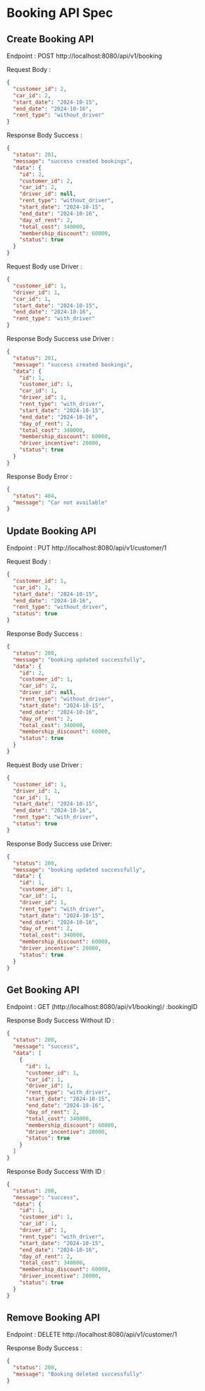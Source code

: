 # Booking API Spec

## Create Booking API

Endpoint : POST http://localhost:8080/api/v1/booking

Request Body :

```json
{
  "customer_id": 2,
  "car_id": 2,
  "start_date": "2024-10-15",
  "end_date": "2024-10-16",
  "rent_type": "without_driver"
}
```

Response Body Success :

```json
{
  "status": 201,
  "message": "success created bookings",
  "data": {
    "id": 2,
    "customer_id": 2,
    "car_id": 2,
    "driver_id": null,
    "rent_type": "without_driver",
    "start_date": "2024-10-15",
    "end_date": "2024-10-16",
    "day_of_rent": 2,
    "total_cost": 340000,
    "membership_discount": 60000,
    "status": true
  }
}
```

Request Body use Driver :

```json
{
  "customer_id": 1,
  "driver_id": 1,
  "car_id": 1,
  "start_date": "2024-10-15",
  "end_date": "2024-10-16",
  "rent_type": "with_driver"
}
```

Response Body Success use Driver :

```json
{
  "status": 201,
  "message": "success created bookings",
  "data": {
    "id": 1,
    "customer_id": 1,
    "car_id": 1,
    "driver_id": 1,
    "rent_type": "with_driver",
    "start_date": "2024-10-15",
    "end_date": "2024-10-16",
    "day_of_rent": 2,
    "total_cost": 340000,
    "membership_discount": 60000,
    "driver_incentive": 20000,
    "status": true
  }
}
```

Response Body Error :

```json
{
  "status": 404,
  "message": "Car not available"
}
```

## Update Booking API

Endpoint : PUT http://localhost:8080/api/v1/customer/1

Request Body :

```json
{
  "customer_id": 1,
  "car_id": 2,
  "start_date": "2024-10-15",
  "end_date": "2024-10-16",
  "rent_type": "without_driver",
  "status": true
}
```

Response Body Success :

```json
{
  "status": 200,
  "message": "booking updated successfully",
  "data": {
    "id": 2,
    "customer_id": 1,
    "car_id": 2,
    "driver_id": null,
    "rent_type": "without_driver",
    "start_date": "2024-10-15",
    "end_date": "2024-10-16",
    "day_of_rent": 2,
    "total_cost": 340000,
    "membership_discount": 60000,
    "status": true
  }
}
```

Request Body use Driver :

```json
{
  "customer_id": 1,
  "driver_id": 1,
  "car_id": 1,
  "start_date": "2024-10-15",
  "end_date": "2024-10-16",
  "rent_type": "with_driver",
  "status": true
}
```

Response Body Success use Driver:

```json
{
  "status": 200,
  "message": "booking updated successfully",
  "data": {
    "id": 1,
    "customer_id": 1,
    "car_id": 1,
    "driver_id": 1,
    "rent_type": "with_driver",
    "start_date": "2024-10-15",
    "end_date": "2024-10-16",
    "day_of_rent": 2,
    "total_cost": 340000,
    "membership_discount": 60000,
    "driver_incentive": 20000,
    "status": true
  }
}
```

## Get Booking API

Endpoint : GET (http://localhost:8080/api/v1/booking)/
:bookingID

Response Body Success Without ID :

```json
{
  "status": 200,
  "message": "success",
  "data": [
    {
      "id": 1,
      "customer_id": 1,
      "car_id": 1,
      "driver_id": 1,
      "rent_type": "with_driver",
      "start_date": "2024-10-15",
      "end_date": "2024-10-16",
      "day_of_rent": 2,
      "total_cost": 340000,
      "membership_discount": 60000,
      "driver_incentive": 20000,
      "status": true
    }
  ]
}
```

Response Body Success With ID :

```json
{
  "status": 200,
  "message": "success",
  "data": {
    "id": 1,
    "customer_id": 1,
    "car_id": 1,
    "driver_id": 1,
    "rent_type": "with_driver",
    "start_date": "2024-10-15",
    "end_date": "2024-10-16",
    "day_of_rent": 2,
    "total_cost": 340000,
    "membership_discount": 60000,
    "driver_incentive": 20000,
    "status": true
  }
}
```

## Remove Booking API

Endpoint : DELETE http://localhost:8080/api/v1/customer/1

Response Body Success :

```json
{
  "status": 200,
  "message": "Booking deleted successfully"
}
```

